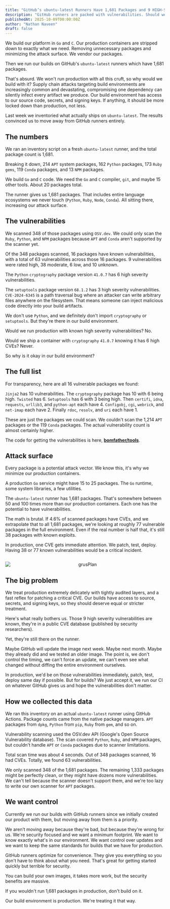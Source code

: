 ```yaml
---
title: "GitHub’s ubuntu-latest Runners Have 1,681 Packages and 9 HIGH-Severity Vulnerabilities"
description: "GitHub runners are packed with vulnerabilities. Should we really be using them?"
publishedAt: 2025-10-09T00:00:00Z
author: "Nathan Naveen"
draft: false
---
```


We build our platform in `Go` and `C`. Our production containers are stripped down to exactly what we need. Removing unnecessary packages and minimizing the attack surface. We vendor our packages.

Then we run our builds on GitHub's `ubuntu-latest` runners which have 1,681 packages.

That's absurd. We won't run production with all this cruft, so why would we build with it? Supply chain attacks targeting build environments are increasingly common and devastating, compromising one dependency can silently infect every artifact we produce. Our build environment has access to our source code, secrets, and signing keys. If anything, it should be more locked down than production, not less.

Last week we inventoried what actually ships on `ubuntu-latest`. The results convinced us to move away from GitHub runners entirely.

## The numbers

We ran an inventory script on a fresh `ubuntu-latest` runner, and the total package count is 1,681.

Breaking it down, 214 `APT` system packages, 162 `Python` packages, 173 `Ruby` `gems`, 119 `Conda` packages, and 13 `NPM` packages.

We build `Go` and `C` code. We need the `Go` and `C` compiler, `git`, and maybe 15 other tools. About 20 packages total.

The runner gives us 1,681 packages. That includes entire language ecosystems we never touch (`Python`, `Ruby`, `Node`, `Conda`). All sitting there, increasing our attack surface.

## The vulnerabilities

We scanned 348 of those packages using `OSV.dev`. We could only scan the `Ruby`, `Python`, and `NPM` packages because `APT` and `Conda` aren't supported by the scanner yet.

Of the 348 packages scanned, 16 packages have known vulnerabilities, with a total of 63 vulnerabilities across those 16 packages. 9 vulnerabilities were rated high, 38 moderate, 6 low, and 10 unknown.

The `Python` `cryptography` package version `41.0.7` has 6 high severity vulnerabilities.

The `setuptools` package version `68.1.2` has 3 high severity vulnerabilities. `CVE-2024-6345` is a path traversal bug where an attacker can write arbitrary files anywhere on the filesystem. That means someone can inject malicious code directly into your build artifacts.

We don't use `Python`, and we definitely don't import `cryptography` or `setuptools`. But they're there in our build environment.

Would we run production with known high severity vulnerabilities? No.

Would we ship a container with `cryptography` `41.0.7` knowing it has 6 high CVEs? Never.

So why is it okay in our build environment?

## The full list

For transparency, here are all 16 vulnerable packages we found:

`Jinja2` has 10 vulnerabilities. The `cryptography` package has 10 with 6 being high. `Twisted` has 6. `Setuptools` has 6 with 3 being high. Then `certifi`, `idna`, `requests`, `urllib3`, and `python-apt` each have 4. `Configobj`, `cgi`, `webrick`, and `net-imap` each have 2. Finally `rdoc`, `resolv`, and `uri` each have 1.

These are just the packages we could scan. We couldn't scan the 1,214 `APT` packages or the 119 `Conda` packages. The actual vulnerability count is almost certainly higher.

The code for getting the vulnerabilities is here, **[bomfather/tools](https://github.com/bomfather/tools)**.

## Attack surface

Every package is a potential attack vector. We know this, it's why we minimize our production containers.

A production `Go` service might have 15 to 25 packages. The `Go` runtime, some system libraries, a few utilities.

The `ubuntu-latest` runner has 1,681 packages. That's somewhere between 50 and 100 times more than our production containers. Each one has the potential to have vulnerabilities.

The math is brutal. If 4.6% of scanned packages have CVEs, and we extrapolate that to all 1,681 packages, we're looking at roughly 77 vulnerable packages in the full environment. Even if the real number is half that, it's still 38 packages with known exploits.

In production, one CVE gets immediate attention. We patch, test, deploy. Having 38 or 77 known vulnerabilities would be a critical incident.

<div style="text-align: center; margin: 2em 0;">
  <img src="/images/blog/grusPlan.jpg" alt="grusPlan" style="display: block; margin: 0 auto; max-width: 100%; height: auto;" />
  
</div>

## The big problem

We treat production extremely delicately with tightly audited layers, and a fast reflex for patching a critical CVE. Our builds have access to source, secrets, and signing keys, so they should deserve equal or stricter treatment.

Here's what really bothers us. Those 9 high severity vulnerabilities are known, they're in a public CVE database (published by security researchers).

Yet, they're still there on the runner.

Maybe GitHub will update the image next week. Maybe next month. Maybe they already did and we tested an older image. The point is, we don't control the timing, we can't force an update, we can't even see what changed without diffing the entire environment ourselves.

In production, we'd be on those vulnerabilities immediately, patch, test, deploy same day if possible. But for builds? We just accept it, we run our CI on whatever GitHub gives us and hope the vulnerabilities don't matter.

## How we collected this data

We ran this inventory on an actual `ubuntu-latest` runner using GitHub Actions. Package counts came from the native package managers. `APT` packages from `dpkg`, `Python` from `pip`, `Ruby` from `gem`, and so on.

Vulnerability scanning used the OSV.dev API (Google's Open Source Vulnerability database). The scan covered `Python`, `Ruby`, and `NPM` packages, but couldn't handle `APT` or `Conda` packages due to scanner limitations.

Total scan time was about 4 seconds. Out of 348 packages scanned, 16 had CVEs. Totally, we found 63 vulnerabilities.

We only scanned 348 of the 1,681 packages. The remaining 1,333 packages might be perfectly clean, or they might have dozens more vulnerabilities. We can't tell because the scanner doesn't support them, and we're too lazy to write our own scanner for `APT` packages.

## We want control

Currently we run our builds with GitHub runners since we initially created our product with them, but moving away from them is a priority.

We aren’t moving away because they're bad, but because they're wrong for us. We're security focused and we want a minimum footprint. We want to know exactly what's in our environment. We want control over updates and we want to keep the same standards for builds that we have for production.

GitHub runners optimize for convenience. They give you everything so you don't have to think about what you need. That's great for getting started quickly but terrible for security.

You can build your own images, it takes more work, but the security benefits are massive.

If you wouldn't run 1,681 packages in production, don't build on it.

Our build environment is production. We're treating it that way.